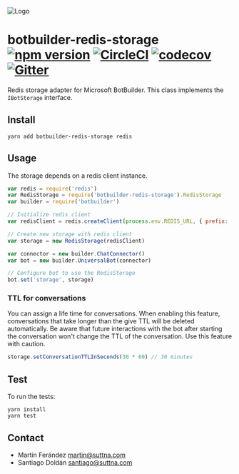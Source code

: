 ![Logo](logo.png)

# botbuilder-redis-storage [![npm version](https://badge.fury.io/js/botbuilder-redis-storage.svg)](https://badge.fury.io/js/botbuilder-redis-storage) [![CircleCI](https://circleci.com/gh/suttna/botbuilder-redis-storage.svg?style=svg)](https://circleci.com/gh/suttna/botbuilder-redis-storage)  [![codecov](https://codecov.io/gh/suttna/botbuilder-redis-storage/branch/master/graph/badge.svg)](https://codecov.io/gh/suttna/botbuilder-redis-storage) [![Gitter](https://badges.gitter.im/suttna/botbuilder-redis-storage.svg)](https://gitter.im/suttna/botbuilder-redis-storage?utm_source=badge&utm_medium=badge&utm_campaign=pr-badge)

Redis storage adapter for Microsoft BotBuilder. This class implements the `IBotStorage` interface.

## Install

```
yarn add botbuilder-redis-storage redis
```

## Usage

The storage depends on a redis client instance.

```javascript
var redis = require('redis')
var RedisStorage = require('botbuilder-redis-storage').RedisStorage
var builder = require('botbuilder')

// Initialize redis client
var redisClient = redis.createClient(process.env.REDIS_URL, { prefix: 'bot-storage:' });

// Create new storage with redis client
var storage = new RedisStorage(redisClient)

var connector = new builder.ChatConnector()
var bot = new builder.UniversalBot(connector)

// Configure bot to use the RedisStorage
bot.set('storage', storage)
```

### TTL for conversations

You can assign a life time for conversations. When enabling this feature, conversations that take longer
than the give TTL will be deleted automatically. Be aware that future interactions with the bot after
starting the conversation won't change the TTL of the conversation. Use this feature with caution.

```javascript
storage.setConversationTTLInSeconds(30 * 60) // 30 minutes
```

## Test

To run the tests:

```
yarn install
yarn test
```

## Contact

- Martín Ferández <martin@suttna.com>
- Santiago Doldán <santiago@suttna.com>
